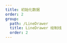 ```yaml
---
title: 初始化数据
order: 2
group: 
  path: /LineDrawer
  title: LineDrawer 绘制线
  order: 2
---
```


<code src="./initData.tsx" compact="true" defaultShowCode="true"></code>
